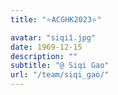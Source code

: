 ```yaml
---
title: "⭐ACGHK2023⭐"

avatar: "siqi1.jpg"
date: 1969-12-15
description: ""
subtitle: "@ Siqi Gao"
url: "/team/siqi_gao/"
---
```


